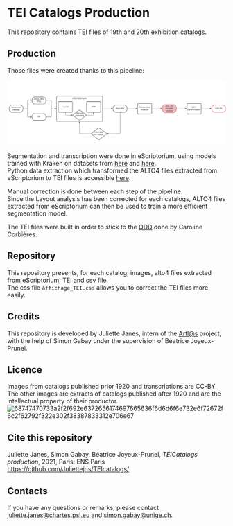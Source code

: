 # TEI Catalogs Production

This repository contains TEI files of 19th and 20th exhibition catalogs. 

## Production
Those files were created thanks to this pipeline:

<p class="float" align="center">
<img src="./pipeline.png">
  </p>

Segmentation and transcription were done in eScriptorium, using models trained with Kraken on datasets from [here](https://github.com/Juliettejns/cataloguesSegmentationOCR) and [here](https://github.com/Juliettejns/cataloguesOCR).<br/>
Python data extraction which transformed the ALTO4 files extracted from eScriptorium to TEI files is accessible [here](https://github.com/Juliettejns/extractionCatalogs).

Manual correction is done between each step of the pipeline.
<br/>Since the Layout analysis has been corrected for each catalogs, ALTO4 files extracted from eScriptorium can then be used to train a more efficient segmentation model.

The TEI files were built in order to stick to the [ODD](https://github.com/carolinecorbieres/ArtlasCatalogues/blob/master/5_ImproveGROBIDoutput/ODD/ODD_VisualContagions.xml) done by Caroline Corbières.

## Repository
This repository presents, for each catalog, images, alto4 files extracted from eScriptorium, TEI and csv file.</br>
The css file `àffichage_TEI.css` allows you to correct the TEI files more easily.

## Credits
This repository is developed by Juliette Janes, intern of the [Artl@s](https://artlas.huma-num.fr/fr/) project, with the help of Simon Gabay under the supervision of Béatrice Joyeux-Prunel.

## Licence
Images from catalogs published prior 1920 and transcriptions are CC-BY. </br>
The other images are extracts of catalogs published after 1920 and are the intellectual property of their productor.</br>
![68747470733a2f2f692e6372656174697665636f6d6d6f6e732e6f72672f6c2f62792f322e302f38387833312e706e67](https://user-images.githubusercontent.com/56683417/115525743-a78d2400-a28f-11eb-8e45-4b6e3265a527.png)

## Cite this repository
Juliette Janes, Simon Gabay, Béatrice Joyeux-Prunel, _TEICatalogs production_, 2021, Paris: ENS Paris https://github.com/Juliettejns/TEIcatalogs/

## Contacts
If you have any questions or remarks, please contact juliette.janes@chartes.psl.eu and simon.gabay@unige.ch.

